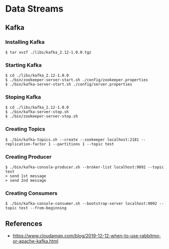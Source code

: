 # Data Streams

## Kafka

### Installing Kafka
```
$ tar xvzf ./libs/kafka_2.12-1.0.0.tgz
```

### Starting Kafka
```
$ cd ./libs/kafka_2.12-1.0.0
$ ./bin/zookeeper-server-start.sh ./config/zookeeper.properties 
$ ./bin/kafka-server-start.sh ./config/server.properties 
```

### Stoping Kafka
```
$ cd ./libs/kafka_2.12-1.0.0
$ ./bin/kafka-server-stop.sh
$ ./bin/zookeeper-server-stop.sh
```

### Creating Topics
```
$ ./bin/kafka-topics.sh --create --zookeeper localhost:2181 --replication-factor 1 --partitions 1 --topic test
```

### Creating Producer
```
$ ./bin/kafka-console-producer.sh --broker-list localhost:9092 --topic test
> send 1st message
> send 2nd message
```

### Creating Consumers
```
$ ./bin/kafka-console-consumer.sh --bootstrap-server localhost:9092 --topic test --from-beginning
```

## References

* https://www.cloudamqp.com/blog/2019-12-12-when-to-use-rabbitmq-or-apache-kafka.html